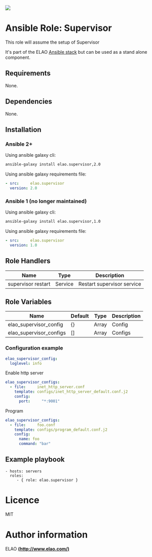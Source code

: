 <img src="http://www.elao.com/images/corpo/logo_red_small.png"/>

# Ansible Role: Supervisor

This role will assume the setup of Supervisor

It's part of the ELAO [Ansible stack](http://ansible.elao.com) but can be used as a stand alone component.

## Requirements

None.

## Dependencies

None.

## Installation

### Ansible 2+

Using ansible galaxy cli:

```bash
ansible-galaxy install elao.supervisor,2.0
```

Using ansible galaxy requirements file:

```yaml
- src:     elao.supervisor
  version: 2.0
```

### Ansible 1 (no longer maintained)

Using ansible galaxy cli:

```bash
ansible-galaxy install elao.supervisor,1.0
```

Using ansible galaxy requirements file:

```yaml
- src:     elao.supervisor
  version: 1.0
```

## Role Handlers

|Name|Type|Description|
|----|----|-----------|
|supervisor restart|Service|Restart supervisor service

## Role Variables

|Name|Default|Type|Description|
|----|-------|----|-----------|
|elao_supervisor_config|{}|Array|Config
|elao_supervisor_configs|[]|Array|Configs

### Configuration example

```yaml
elao_supervisor_config:
  loglevel: info
```

Enable http server

```yaml
elao_supervisor_configs:
  - file:     inet_http_server.conf
    template: configs/inet_http_server_default.conf.j2
    config:
      port:     "*:9001"
```

Program

```yaml
elao_supervisor_configs:
  - file:     foo.conf
    template: configs/program_default.conf.j2
    config:
      name: foo
      command: "bar"
```

## Example playbook

    - hosts: servers
      roles:
         - { role: elao.supervisor }

# Licence

MIT

# Author information

ELAO [**(http://www.elao.com/)**](http://www.elao.com)

